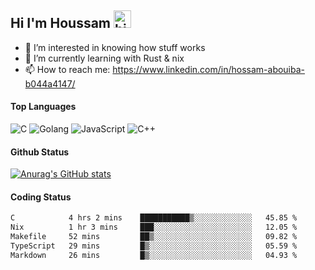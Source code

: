## Hi I'm Houssam <img src="https://user-images.githubusercontent.com/1303154/88677602-1635ba80-d120-11ea-84d8-d263ba5fc3c0.gif" width="28px" alt="hi">

- 👀 I’m interested in knowing how stuff works
- 🔭 I’m currently learning with Rust & nix
- 📫 How to reach me: https://www.linkedin.com/in/hossam-abouiba-b044a4147/

#### Top Languages

![C](https://img.shields.io/badge/c-%2300599C.svg?style=for-the-badge&logo=c&logoColor=white)
![Golang](https://img.shields.io/badge/go-blue?style=for-the-badge&logo=Goland)
![JavaScript](https://img.shields.io/badge/javascript-%23323330.svg?style=for-the-badge&logo=javascript&logoColor=%23F7DF1E)
![C++](https://img.shields.io/badge/C%2B%2B-blue?style=for-the-badge&logo=C%2B%2B)


#### Github Status
[![Anurag's GitHub stats](https://github-readme-stats.vercel.app/api?username=0xhoussam&theme=tokyonight)](https://github.com/anuraghazra/github-readme-stats)

#### Coding Status
<!--START_SECTION:waka-->

```txt
C            4 hrs 2 mins    ███████████▒░░░░░░░░░░░░░   45.85 %
Nix          1 hr 3 mins     ███░░░░░░░░░░░░░░░░░░░░░░   12.05 %
Makefile     52 mins         ██▒░░░░░░░░░░░░░░░░░░░░░░   09.82 %
TypeScript   29 mins         █▒░░░░░░░░░░░░░░░░░░░░░░░   05.59 %
Markdown     26 mins         █▒░░░░░░░░░░░░░░░░░░░░░░░   04.93 %
```

<!--END_SECTION:waka-->
